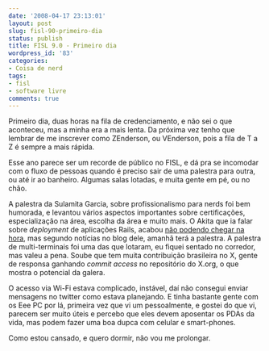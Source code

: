 ```yaml
---
date: '2008-04-17 23:13:01'
layout: post
slug: fisl-90-primeiro-dia
status: publish
title: FISL 9.0 - Primeiro dia
wordpress_id: '83'
categories:
- Coisa de nerd
tags:
- fisl
- software livre
comments: true
---
```


Primeiro dia, duas horas na fila de credenciamento, e não sei o que aconteceu, mas a minha era a mais lenta. Da próxima vez tenho que lembrar de me inscrever como ZEnderson, ou VEnderson, pois a fila de T a Z é sempre a mais rápida.

Esse ano parece ser um recorde de público no FISL, e dá pra se incomodar com o fluxo de pessoas quando é preciso sair de uma palestra para outra, ou até ir ao banheiro. Algumas salas lotadas, e muita gente em pé, ou no chão.

A palestra da Sulamita Garcia, sobre profissionalismo para nerds foi bem humorada, e levantou vários aspectos importantes sobre certificações, especialização na área, escolha da área e muito mais. O Akita que ia falar sobre _deployment_ de aplicações Rails, acabou [não podendo chegar na hora](http://www.akitaonrails.com/2008/4/16/nos-vemos-no-fisl-9), mas segundo notícias no blog dele, amanhã terá a palestra. A palestra de multi-terminais foi uma das que lotaram, eu fiquei sentado no corredor, mas valeu a pena. Soube que tem muita contribuição brasileira no X, gente de responsa ganhando _commit access_ no repositório do X.org, o que mostra o potencial da galera.

O acesso via Wi-Fi estava complicado, instável, daí não consegui enviar mensagens no twitter como estava planejando. E tinha bastante gente com os Eee PC por lá, primeira vez que vi um pessoalmente, e gostei do que vi, parecem ser muito úteis e percebo que eles devem aposentar os PDAs da vida, mas podem fazer uma boa dupca com celular e smart-phones.

Como estou cansado, e quero dormir, não vou me prolongar.
